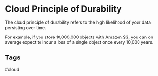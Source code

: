 # Cloud Principle of Durability

The cloud principle of durability refers to the high likelihood of your data persisting over time.  

For example, if you store 10,000,000 objects with [Amazon S3](https://github.com/EliotKhachi//publicZk/tree/main/202309110516), you can on average expect to incur a loss of a single object once every 10,000 years.  

## Tags
#cloud
